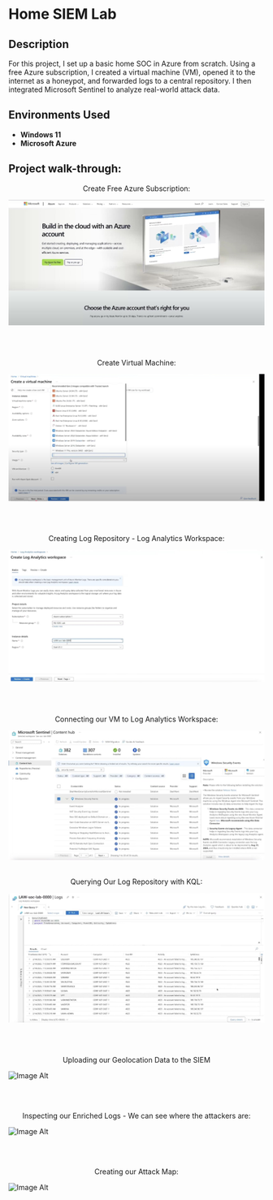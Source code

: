 <h1>Home SIEM Lab</h1>


<h2>Description</h2>
For this project, I set up a basic home SOC in Azure from scratch. Using a free Azure subscription, I created a virtual machine (VM), opened it to the internet as a honeypot, and forwarded logs to a central repository. I then integrated Microsoft Sentinel to analyze real-world attack data.
<br />


<h2>Environments Used </h2>

- <b>Windows 11</b> 
- <b>Microsoft Azure</b> 

<h2>Project walk-through:</h2>

<p align="center">
Create Free Azure Subscription: <br/>

![image_alt](https://github.com/ShelShel3/SIEMLab/blob/227061c9ff00794799d30c55d55caf620a5e613f/Screenshot%202025-03-23%20194222.jpg)

<br />
<br />
<p align="center">
Create Virtual Machine:  <br/>

 ![Image Alt](https://github.com/ShelShel3/SIEMLab/blob/5f2c69ec4b5d4c38155bbf8f563ee58fe84e44c6/Screenshot%202025-03-23%20194524.jpg)

<br />
<br />
<p align="center">
Creating Log Repository - Log Analytics Workspace: <br/>

 ![Image Alt](https://github.com/ShelShel3/SIEMLab/blob/94da3b1b7a409f7877715baeae4b873671c1e063/Screenshot%202025-03-24%20172554.jpg)

<br />
<br />
<p align="center">
Connecting our VM to Log Analytics Workspace:  <br/>

 ![Image Alt](https://github.com/ShelShel3/SIEMLab/blob/7d74c040e88ea9820934923bb2c801865e8c725d/Screenshot%202025-03-24%20172629.jpg)
<br />
<br />
<p align="center">
 Querying Our Log Repository with KQL:  <br/>

 ![Image Alt](https://github.com/ShelShel3/SIEMLab/blob/1575a747df5154087cff55ce9b05cf973f3801dc/Screenshot%202025-03-24%20172747.jpg)

<br />
<br />
<p align="center">
 Uploading our Geolocation Data to the SIEM  <br/>

 ![Image Alt](image_url)

<br />
<br />
<p align="center">
 Inspecting our Enriched Logs - We can see where the attackers are:  <br/>

 ![Image Alt](image_url)

<br />
<br />
<p align="center">
Creating our Attack Map:  <br/>
 
  ![Image Alt](image_url)

<br />
<br />
<p align="center">
</p>

<!--
 ```diff
- text in red
+ text in green
! text in orange
# text in gray
@@ text in purple (and bold)@@
```
--!>
